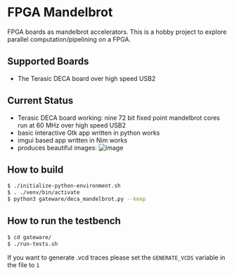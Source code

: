 # FPGA Mandelbrot
FPGA boards as mandelbrot accelerators.
This is a hobby project to explore parallel computation/pipelining
on a FPGA.

## Supported Boards
* The Terasic DECA board over high speed USB2

## Current Status
* Terasic DECA board working: nine 72 bit fixed point mandelbrot cores run at 60 MHz over high speed USB2
* basic interactive Gtk app written in python works
* imgui based app written in Nim works
* produces beautiful images:
![image](https://user-images.githubusercontent.com/148607/137055848-e216424f-0ad3-4c40-96b1-d512d16e04b4.png)

## How to build
```bash
$ ./initialize-python-environment.sh
$ . ./venv/bin/activate
$ python3 gateware/deca_mandelbrot.py --keep
```

## How to run the testbench
```bash
$ cd gateware/
$ ./run-tests.sh
```
If you want to generate .vcd traces please set the `GENERATE_VCDS` variable in the file to `1`


